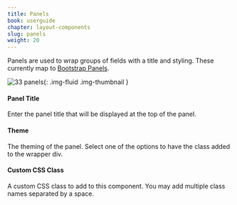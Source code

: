 ```yaml
---
title: Panels
book: userguide
chapter: layout-components
slug: panels
weight: 20
---
```

Panels are used to wrap groups of fields with a title and styling. These currently map to [Bootstrap Panels](http://getbootstrap.com/components/#panels).

![33 panels](https://cloud.githubusercontent.com/assets/13321142/13097240/30517710-d4e5-11e5-9688-07a26275c520.png){: .img-fluid .img-thumbnail }

#### Panel Title

Enter the panel title that will be displayed at the top of the panel.

#### Theme

The theming of the panel. Select one of the options to have the class added to the wrapper div.

#### Custom CSS Class

A custom CSS class to add to this component. You may add multiple class names separated by a space.
